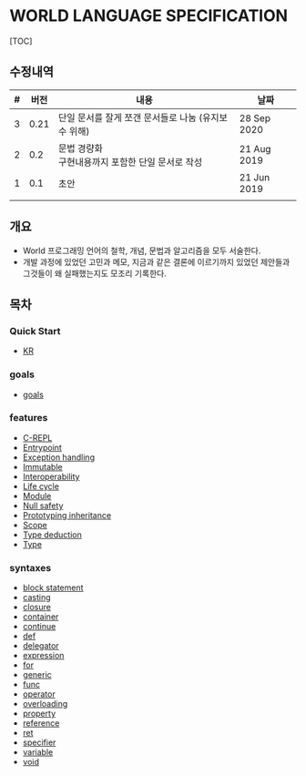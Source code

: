 # WORLD LANGUAGE SPECIFICATION

[TOC]

## 수정내역

| #    | 버전 | 내용                                                    | 날짜          |
| ---- | ---- | --------------------------------------------------------|---------------|
| 3    | 0.21 | 단일 문서를 잘게 쪼갠 문서들로 나눔 (유지보수 위해)     | 28 Sep 2020   |
| 2    | 0.2  | 문법 경량화<br />구현내용까지 포함한 단일 문서로 작성   | 21 Aug 2019   |
| 1    | 0.1  | 초안                                                    | 21 Jun 2019   |
|      |      |                                                         |               |

## 개요
* World 프로그래밍 언어의 철학, 개념, 문법과 알고리즘을 모두 서술한다.
* 개발 과정에 있었던 고민과 메모, 지금과 같은 결론에 이르기까지 있었던 제안들과 그것들이 왜 실패했는지도 모조리 기록한다.

## 목차

### Quick Start

- [KR](md__home_travis_build_kniz_worldlang_doc_ref__q_u_i_c_k-_s_t_a_r_t-kr.html)

### goals

- [goals](md__home_travis_build_kniz_worldlang_doc_ref_goal__g_o_a_l.html)

### features

- [C-REPL](md__home_travis_build_kniz_worldlang_doc_ref_feat__c-_r_e_p_l.html)
- [Entrypoint](md__home_travis_build_kniz_worldlang_doc_ref_feat_entrypoint.html)
- [Exception handling](md__home_travis_build_kniz_worldlang_doc_ref_feat_exception_handling.html)
- [Immutable](md__home_travis_build_kniz_worldlang_doc_ref_feat_immutable.html)
- [Interoperability](md__home_travis_build_kniz_worldlang_doc_ref_feat_interoperability.html)
- [Life cycle](md__home_travis_build_kniz_worldlang_doc_ref_feat_life_cycle.html)
- [Module](md__home_travis_build_kniz_worldlang_doc_ref_feat_module.html)
- [Null safety](md__home_travis_build_kniz_worldlang_doc_ref_feat_null_safety.html)
- [Prototyping inheritance](md__home_travis_build_kniz_worldlang_doc_ref_feat__prototyping__inheritance.html)
- [Scope](md__home_travis_build_kniz_worldlang_doc_ref_feat_scope.html)
- [Type deduction](md__home_travis_build_kniz_worldlang_doc_ref_feat__type_deduction.html)
- [Type](md__home_travis_build_kniz_worldlang_doc_ref_feat_type.html)

### syntaxes

- [block statement](md__home_travis_build_kniz_worldlang_doc_ref_syntax_blockstmt.html)
- [casting](md__home_travis_build_kniz_worldlang_doc_ref_syntax_casting.html)
- [closure](md__home_travis_build_kniz_worldlang_doc_ref_syntax_closure.html)
- [container](md__home_travis_build_kniz_worldlang_doc_ref_syntax_container.html)
- [continue](md__home_travis_build_kniz_worldlang_doc_ref_syntax_continue.html)
- [def](md__home_travis_build_kniz_worldlang_doc_ref_syntax_def.html)
- [delegator](md__home_travis_build_kniz_worldlang_doc_ref_syntax_delegator.html)
- [expression](md__home_travis_build_kniz_worldlang_doc_ref_syntax_expression.html)
- [for](md__home_travis_build_kniz_worldlang_doc_ref_syntax_for.html)
- [generic](md__home_travis_build_kniz_worldlang_doc_ref_syntax_generic.html)
- [func](md__home_travis_build_kniz_worldlang_doc_ref_syntax_func.html)
- [operator](md__home_travis_build_kniz_worldlang_doc_ref_syntax_operator.html)
- [overloading](md__home_travis_build_kniz_worldlang_doc_ref_syntax_overloading.html)
- [property](md__home_travis_build_kniz_worldlang_doc_ref_syntax_property.html)
- [reference](md__home_travis_build_kniz_worldlang_doc_ref_syntax_reference.html)
- [ret](md__home_travis_build_kniz_worldlang_doc_ref_syntax_ret.html)
- [specifier](md__home_travis_build_kniz_worldlang_doc_ref_syntax_specifier.html)
- [variable](md__home_travis_build_kniz_worldlang_doc_ref_syntax_variable.html)
- [void](md__home_travis_build_kniz_worldlang_doc_ref_syntax_void.html)
